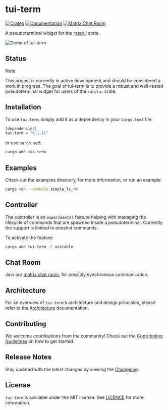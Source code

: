 # tui-term
[![Crates](https://img.shields.io/crates/v/tui-term?style=flat-square)](https://crates.io/crates/tui-term)
[![Documentation](https://img.shields.io/badge/tui_term-documentation-fc0060?style=flat-square)](https://docs.rs/tui-term)
[![Matrix Chat Room](https://img.shields.io/badge/chat-on%20matrix-1d7e64?logo=matrix&style=flat-square)](https://matrix.to/#/#tui-term-main:matrix.org)

A pseudoterminal widget for the  [ratatui](https://github.com/tui-rs-revival/ratatui) crate.

![Demo of tui-term](https://vhs.charm.sh/vhs-4zK1zlTOSueAmlOkZlssBr.gif)

## Status

> [!NOTE]
> This project is currently in active development and should be considered a work in progress.
> The goal of tui-term is to provide a robust and well-tested pseudoterminal widget for users of the `ratatui` crate.

## Installation

To use `tui-term`, simply add it as a dependency in your `Cargo.toml` file:

```sh
[dependencies]
tui-term = "0.1.11"
```
or use `cargo add`:
```sh
cargo add tui-term
```

## Examples

Check out the examples directory, for more information, or run an example:
```sh
cargo run --example simple_ls_rw
```


## Controller

The controller is an `experimental` feature helping with managing the lifecycle of commands that are spawned inside a pseudoterminal.
Currently the support is limited to oneshot commands.

To activate the feature:
```sh
cargo add tui-term -F unstable
```

## Chat Room
Join our [matrix chat room](https://matrix.to/#/#tui-term-main:matrix.org), for possibly synchronous communication.

## Architecture

For an overview of `tui-term`'s architecture and design principles, please refer to the [Architecture](docs/ARCHITECTURE.md) documentation.

## Contributing
We welcome contributions from the community!
Check out the [Contributing Guidelines](./docs/CONTRIBUTING.md) on how to get started.

## Release Notes
Stay updated with the latest changes by viewing the [Changelog](./CHANGELOG.md).

## License
`tui-term` is available under the MIT license. See [LICENCE](LICENSE) for more information.
